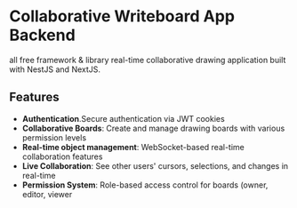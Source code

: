 # Collaborative Writeboard App Backend

all free framework & library real-time collaborative drawing application built with NestJS and NextJS. 

## Features

-  **Authentication**.Secure authentication via JWT cookies
-  **Collaborative Boards**: Create and manage drawing boards with various permission levels
-  **Real-time object management**: WebSocket-based real-time collaboration features
-  **Live Collaboration**: See other users' cursors, selections, and changes in real-time
-  **Permission System**: Role-based access control for boards (owner, editor, viewer
